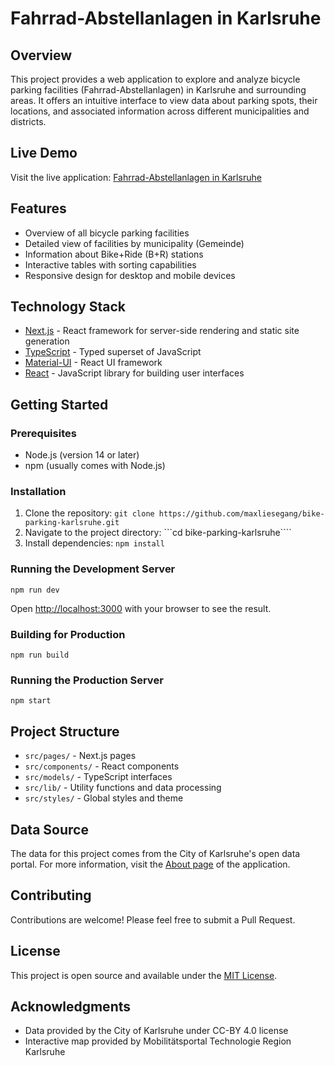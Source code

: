 # Fahrrad-Abstellanlagen in Karlsruhe

## Overview

This project provides a web application to explore and analyze bicycle parking facilities (Fahrrad-Abstellanlagen) in Karlsruhe and surrounding areas. It offers an intuitive interface to view data about parking spots, their locations, and associated information across different municipalities and districts.

## Live Demo

Visit the live application: [Fahrrad-Abstellanlagen in Karlsruhe](https://maxliesegang.github.io/bike-parking-karlsruhe/)

## Features

- Overview of all bicycle parking facilities
- Detailed view of facilities by municipality (Gemeinde)
- Information about Bike+Ride (B+R) stations
- Interactive tables with sorting capabilities
- Responsive design for desktop and mobile devices

## Technology Stack

- [Next.js](https://nextjs.org/) - React framework for server-side rendering and static site generation
- [TypeScript](https://www.typescriptlang.org/) - Typed superset of JavaScript
- [Material-UI](https://mui.com/) - React UI framework
- [React](https://reactjs.org/) - JavaScript library for building user interfaces

## Getting Started

### Prerequisites

- Node.js (version 14 or later)
- npm (usually comes with Node.js)

### Installation

1. Clone the repository:
   `git clone https://github.com/maxliesegang/bike-parking-karlsruhe.git`
2. Navigate to the project directory:
   ```cd bike-parking-karlsruhe````
3. Install dependencies:
   `npm install`

### Running the Development Server

`npm run dev`

Open [http://localhost:3000](http://localhost:3000) with your browser to see the result.

### Building for Production

`npm run build`

### Running the Production Server

`npm start`

## Project Structure

- `src/pages/` - Next.js pages
- `src/components/` - React components
- `src/models/` - TypeScript interfaces
- `src/lib/` - Utility functions and data processing
- `src/styles/` - Global styles and theme

## Data Source

The data for this project comes from the City of Karlsruhe's open data portal. For more information, visit the [About page](/about) of the application.

## Contributing

Contributions are welcome! Please feel free to submit a Pull Request.

## License

This project is open source and available under the [MIT License](LICENSE).

## Acknowledgments

- Data provided by the City of Karlsruhe under CC-BY 4.0 license
- Interactive map provided by Mobilitätsportal Technologie Region Karlsruhe
